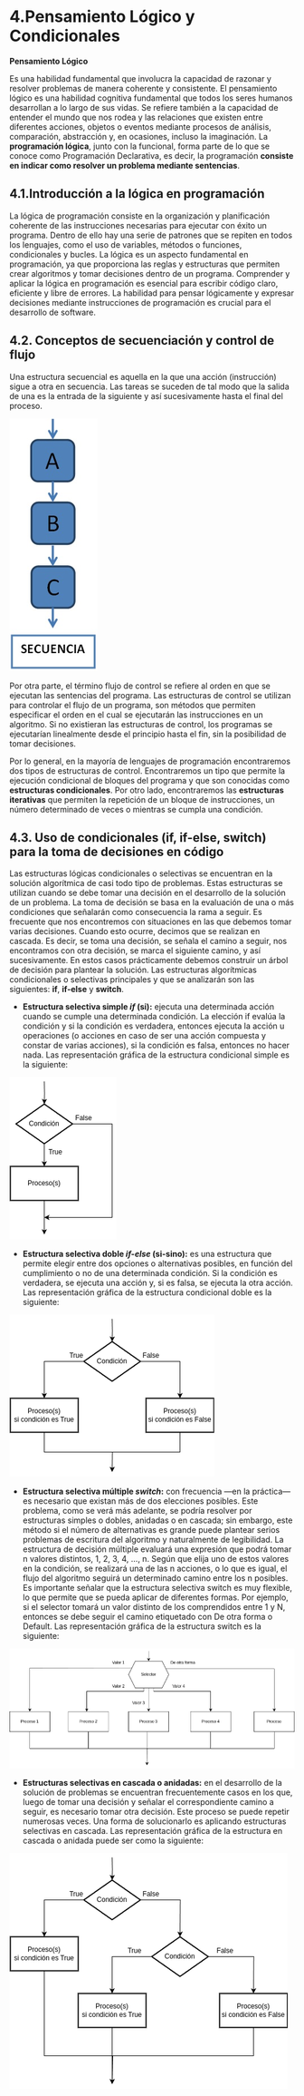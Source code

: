 # 4.Pensamiento Lógico y Condicionales

**Pensamiento Lógico**

Es una habilidad fundamental que involucra la capacidad de razonar y resolver problemas de manera coherente y consistente. El pensamiento lógico es una habilidad cognitiva fundamental que todos los seres humanos desarrollan a lo largo de sus vidas. Se refiere también a la capacidad de entender el mundo que nos rodea y las relaciones que existen entre diferentes acciones, objetos o eventos mediante procesos de análisis, comparación, abstracción y, en ocasiones, incluso la imaginación.
La **programación lógica**, junto con la funcional, forma parte de lo que se conoce como Programación Declarativa, es decir, la programación **consiste en indicar como resolver un problema mediante sentencias**.

## 4.1.Introducción a la lógica en programación

La lógica de programación consiste en la organización y planificación coherente de las instrucciones necesarias para ejecutar con éxito un programa. Dentro de ello hay una serie de patrones que se repiten en todos los lenguajes, como el uso de variables, métodos o funciones, condicionales y bucles.
La lógica es un aspecto fundamental en programación, ya que proporciona las reglas y estructuras que permiten crear algoritmos y tomar decisiones dentro de un programa.
Comprender y aplicar la lógica en programación es esencial para escribir código claro, eficiente y libre de errores. La habilidad para pensar lógicamente y expresar decisiones mediante instrucciones de programación es crucial para el desarrollo de software.

## 4.2. Conceptos de secuenciación y control de flujo

Una estructura secuencial es aquella en la que una acción (instrucción) sigue a otra en secuencia. Las tareas se suceden de tal modo que la salida de una es la entrada de la siguiente y así sucesivamente hasta el final del proceso.

![Secuencia](./image/secuenciacion.png)

Por otra parte, el término flujo de control se refiere al orden en que se ejecutan las sentencias del programa. 
Las estructuras de control se utilizan para controlar el flujo de un programa, son métodos que permiten especificar el orden en el cual se ejecutarán las instrucciones en un algoritmo. Si no existieran las estructuras de control, los programas se ejecutarían linealmente desde el principio hasta el fin, sin la posibilidad de tomar decisiones.

Por lo general, en la mayoría de lenguajes de programación encontraremos dos tipos de estructuras de control. Encontraremos un tipo que permite la ejecución condicional de bloques del programa y que son conocidas como **estructuras condicionales**. Por otro lado, encontraremos las **estructuras iterativas** que permiten la repetición de un bloque de instrucciones, un número determinado de veces o mientras se cumpla una condición.

## 4.3. Uso de condicionales (if, if-else, switch) para la toma de decisiones en código

Las estructuras lógicas condicionales o selectivas se encuentran en la solución algorítmica de casi todo tipo de problemas. Estas estructuras se utilizan cuando se debe tomar una decisión en el desarrollo de la solución de un problema. La toma de decisión se basa en la evaluación de una o más condiciones que señalarán como consecuencia la rama a seguir.
Es frecuente que nos encontremos con situaciones en las que debemos tomar varias decisiones. Cuando esto ocurre, decimos que se realizan en cascada. Es decir, se toma una decisión, se señala el camino a seguir, nos encontramos con otra decisión, se marca el siguiente camino, y así sucesivamente. En estos casos prácticamente debemos construir un árbol de decisión para plantear la solución. Las estructuras algorítmicas condicionales o selectivas principales y que se analizarán son las siguientes: **if**, **if-else** y **switch**.

- **Estructura selectiva simple *if* (si):** ejecuta una determinada acción cuando se cumple una determinada condición. La elección if evalúa la condición y si la condición es verdadera, entonces ejecuta la acción u operaciones (o acciones en caso de ser una acción compuesta y constar de varias acciones), si la condición es falsa, entonces no hacer nada.
Las representación gráfica de la estructura condicional simple es la siguiente:

![IfSimple](./image/ifSimple.png)

- **Estructura selectiva doble *if-else* (si-sino):** es una estructura que permite elegir entre dos opciones o alternativas posibles, en función del cumplimiento o no de una determinada condición. Si la condición es verdadera, se ejecuta una acción y, si es falsa, se ejecuta la otra acción.
Las representación gráfica de la estructura condicional doble es la siguiente:

![IfSimple](./image/ifElse.png)

- **Estructura selectiva múltiple *switch*:** con frecuencia —en la práctica— es necesario que existan más de dos elecciones posibles. Este problema, como se verá más adelante, se podría resolver por estructuras simples o dobles, anidadas o en cascada; sin embargo, este método si el número de alternativas es grande puede plantear serios problemas de escritura del algoritmo y naturalmente de legibilidad. 
La estructura de decisión múltiple evaluará una expresión que podrá tomar n valores distintos, 1, 2, 3, 4, ..., n. Según que elija uno de estos valores en la condición, se realizará una de las n acciones, o lo que es igual, el flujo del algoritmo seguirá un determinado camino entre los n posibles.
Es importante señalar que la estructura selectiva switch es muy flexible, lo que permite que se pueda aplicar de diferentes formas. Por ejemplo, si el selector tomará un valor distinto de los comprendidos entre 1 y N, entonces se debe seguir el camino etiquetado con De otra forma o Default.
Las representación gráfica de la estructura switch es la siguiente:

![Switch](./image/switch.png)

- **Estructuras selectivas en cascada o anidadas:** en el desarrollo de la solución de problemas se encuentran frecuentemente casos en los que, luego de tomar una decisión y señalar el correspondiente camino a seguir, es necesario tomar otra decisión. Este proceso se puede repetir numerosas veces. Una forma de solucionarlo es aplicando estructuras selectivas en cascada. Las representación gráfica de la estructura en cascada o anidada puede ser como la siguiente:

![selectivasCascada](./image/selectivasAnidadas.png)